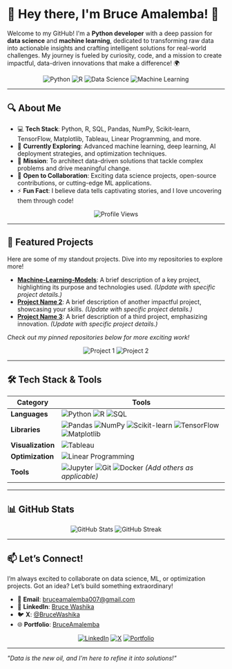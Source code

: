 # 👋 Hey there, I'm Bruce Amalemba! 🚀

Welcome to my GitHub! I'm a **Python developer** with a deep passion for **data science** and **machine learning**, dedicated to transforming raw data into actionable insights and crafting intelligent solutions for real-world challenges. My journey is fueled by curiosity, code, and a mission to create impactful, data-driven innovations that make a difference! 🌍

<p align="center">
  <img src="https://img.shields.io/badge/Python-3776AB?style=flat&logo=python&logoColor=white" alt="Python" />
  <img src="https://img.shields.io/badge/R-276DC3?style=flat&logo=r&logoColor=white" alt="R" />
  <img src="https://img.shields.io/badge/Data%20Science-FF6F61?style=flat&logo=datascience&logoColor=white" alt="Data Science" />
  <img src="https://img.shields.io/badge/Machine%20Learning-4B0082?style=flat&logo=tensorflow&logoColor=white" alt="Machine Learning" />
</p>

---

## 🔍 About Me

- 💻 **Tech Stack**: Python, R, SQL, Pandas, NumPy, Scikit-learn, TensorFlow, Matplotlib, Tableau, Linear Programming, and more.
- 🌱 **Currently Exploring**: Advanced machine learning, deep learning, AI deployment strategies, and optimization techniques.
- 🎯 **Mission**: To architect data-driven solutions that tackle complex problems and drive meaningful change.
- 🤝 **Open to Collaboration**: Exciting data science projects, open-source contributions, or cutting-edge ML applications.
- ⚡ **Fun Fact**: I believe data tells captivating stories, and I love uncovering them through code!

<p align="center">
  <img src="https://komarev.com/ghpvc/?username=your-github-username&color=brightgreen" alt="Profile Views" />
</p>

---

## 🚀 Featured Projects

Here are some of my standout projects. Dive into my repositories to explore more!

- **[Machine-Learning-Models](https://github.com/BruceAmalemba/**[Machine-Learning-Models)**: A brief description of a key project, highlighting its purpose and technologies used. *(Update with specific project details.)*
- **[Project Name 2](https://github.com/your-username/project2)**: A brief description of another impactful project, showcasing your skills. *(Update with specific project details.)*
- **[Project Name 3](https://github.com/your-username/project3)**: A brief description of a third project, emphasizing innovation. *(Update with specific project details.)*

*Check out my pinned repositories below for more exciting work!*

<p align="center">
  <img src="https://github-readme-stats.vercel.app/api/pin/?username=your-username&repo=project1&theme=dracula" alt="Project 1" />
  <img src="https://github-readme-stats.vercel.app/api/pin/?username=your-username&repo=project2&theme=dracula" alt="Project 2" />
</p>

---

## 🛠️ Tech Stack & Tools

| Category          | Tools                                                                 |
|-------------------|----------------------------------------------------------------------|
| **Languages**     | ![Python](https://img.shields.io/badge/-Python-3776AB?logo=python&logoColor=white) ![R](https://img.shields.io/badge/-R-276DC3?logo=r&logoColor=white) ![SQL](https://img.shields.io/badge/-SQL-4479A1?logo=postgresql&logoColor=white) |
| **Libraries**     | ![Pandas](https://img.shields.io/badge/-Pandas-150458?logo=pandas&logoColor=white) ![NumPy](https://img.shields.io/badge/-NumPy-013243?logo=numpy&logoColor=white) ![Scikit-learn](https://img.shields.io/badge/-Scikit--learn-F7931E?logo=scikit-learn&logoColor=white) ![TensorFlow](https://img.shields.io/badge/-TensorFlow-FF6F00?logo=tensorflow&logoColor=white) ![Matplotlib](https://img.shields.io/badge/-Matplotlib-11557C?logo=matplotlib&logoColor=white) |
| **Visualization** | ![Tableau](https://img.shields.io/badge/-Tableau-E97627?logo=tableau&logoColor=white) |
| **Optimization**  | ![Linear Programming](https://img.shields.io/badge/-Linear%20Programming-00A1D6?logo=mathworks&logoColor=white) |
| **Tools**         | ![Jupyter](https://img.shields.io/badge/-Jupyter-F37626?logo=jupyter&logoColor=white) ![Git](https://img.shields.io/badge/-Git-F05032?logo=git&logoColor=white) ![Docker](https://img.shields.io/badge/-Docker-2496ED?logo=docker&logoColor=white) *(Add others as applicable)* |

---

## 📊 GitHub Stats

<p align="center">
  <img src="https://github-readme-stats.vercel.app/api?username=your-username&show_icons=true&theme=dracula&hide_border=true" alt="GitHub Stats" />
  <img src="https://github-readme-streak-stats.herokuapp.com/?user=your-username&theme=dracula&hide_border=true" alt="GitHub Streak" />
</p>

---

## 📫 Let’s Connect!

I’m always excited to collaborate on data science, ML, or optimization projects. Got an idea? Let’s build something extraordinary!

- 📧 **Email**: [bruceamalemba007@gmail.com](mailto:bruceamalemba007@gmail.com)
- 💼 **LinkedIn**: [Bruce Washika](https://www.linkedin.com/in/bruce-washika-1aaa56310)
- 🐦 **X**: [@BruceWashika](https://x.com/BruceWashika?t=PP5hLZYfMSF5JDgGvZIxRA&s=09)
- 🌐 **Portfolio**: [BruceAmalemba](https://brucesportfolio.vercel.app/)

<p align="center">
  <a href="https://www.linkedin.com/in/bruce-washika-1aaa56310"><img src="https://img.shields.io/badge/-LinkedIn-0077B5?logo=linkedin&logoColor=white" alt="LinkedIn" /></a>
  <a href="https://x.com/BruceWashika?t=PP5hLZYfMSF5JDgGvZIxRA&s=09"><img src="https://img.shields.io/badge/-X-000000?logo=x&logoColor=white" alt="X" /></a>
  <a href="https://brucesportfolio.vercel.app/"><img src="https://img.shields.io/badge/-Portfolio-FF5733?logo=web&logoColor=white" alt="Portfolio" /></a>
</p>

---

*"Data is the new oil, and I’m here to refine it into solutions!"*